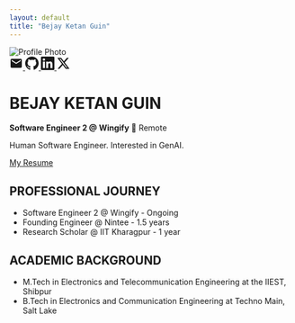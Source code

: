 ```yaml
---
layout: default
title: "Bejay Ketan Guin"
---
```

<div class="hero-intro-section">
  <div class="profile-container">
    <img src="{{ "/assets/images/profile.jpeg" | relative_url }}" alt="Profile Photo" class="profile-image">
    <div class="social-icons">
      <a href="mailto:bejay.ketan1@gmail.com" class="social-icon" aria-label="Email">
        <svg width="24" height="24" viewBox="0 0 24 24" fill="currentColor">
          <path d="M20 4H4c-1.1 0-1.99.9-1.99 2L2 18c0 1.1.89 2 2 2h16c1.1 0 2-.9 2-2V6c0-1.1-.9-2-2-2zm0 4l-8 5-8-5V6l8 5 8-5v2z"/>
        </svg>
      </a>
      <a href="https://github.com/BKG123" target="_blank" class="social-icon" aria-label="GitHub">
        <svg width="24" height="24" viewBox="0 0 24 24" fill="currentColor">
          <path d="M12 0C5.374 0 0 5.373 0 12 0 17.302 3.438 21.8 8.207 23.387c.599.111.793-.261.793-.577v-2.234c-3.338.726-4.033-1.416-4.033-1.416-.546-1.387-1.333-1.756-1.333-1.756-1.089-.745.083-.729.083-.729 1.205.084 1.839 1.237 1.839 1.237 1.07 1.834 2.807 1.304 3.492.997.107-.775.418-1.305.762-1.604-2.665-.305-5.467-1.334-5.467-5.931 0-1.311.469-2.381 1.236-3.221-.124-.303-.535-1.524.117-3.176 0 0 1.008-.322 3.301 1.23A11.509 11.509 0 0112 5.803c1.02.005 2.047.138 3.006.404 2.291-1.552 3.297-1.23 3.297-1.23.653 1.653.242 2.874.118 3.176.77.84 1.235 1.911 1.235 3.221 0 4.609-2.807 5.624-5.479 5.921.43.372.823 1.102.823 2.222v3.293c0 .319.192.694.801.576C20.566 21.797 24 17.3 24 12c0-6.627-5.373-12-12-12z"/>
        </svg>
      </a>
      <a href="https://www.linkedin.com/in/bejay-ketan-guin-67970018a" target="_blank" class="social-icon" aria-label="LinkedIn">
        <svg width="24" height="24" viewBox="0 0 24 24" fill="currentColor">
          <path d="M20.447 20.452h-3.554v-5.569c0-1.328-.027-3.037-1.852-3.037-1.853 0-2.136 1.445-2.136 2.939v5.667H9.351V9h3.414v1.561h.046c.477-.9 1.637-1.85 3.37-1.85 3.601 0 4.267 2.37 4.267 5.455v6.286zM5.337 7.433c-1.144 0-2.063-.926-2.063-2.065 0-1.138.92-2.063 2.063-2.063 1.14 0 2.064.925 2.064 2.063 0 1.139-.925 2.065-2.064 2.065zm1.782 13.019H3.555V9h3.564v11.452zM22.225 0H1.771C.792 0 0 .774 0 1.729v20.542C0 23.227.792 24 1.771 24h20.451C23.2 24 24 23.227 24 22.271V1.729C24 .774 23.2 0 22.222 0h.003z"/>
        </svg>
      </a>
      <a href="https://x.com/bkguin" target="_blank" class="social-icon" aria-label="Twitter">
        <svg width="24" height="24" viewBox="0 0 24 24" fill="currentColor">
          <path d="M18.244 2.25h3.308l-7.227 8.26 8.502 11.24H16.17l-5.214-6.817L4.99 21.75H1.68l7.73-8.835L1.254 2.25H8.08l4.713 6.231zm-1.161 17.52h1.833L7.084 4.126H5.117z"/>
        </svg>
      </a>
    </div>
  </div>
  <div class="intro-container" markdown="1">

# BEJAY KETAN GUIN

**Software Engineer 2 @ Wingify**
📍 Remote

Human Software Engineer. Interested in GenAI.

[My Resume](https://drive.google.com/file/d/1hDcMEqoYkcik4LDD_v_9ERKIX-38vBWe/view?usp=drive_link)
  </div>
</div>

## PROFESSIONAL JOURNEY

- Software Engineer 2 @ Wingify - Ongoing
- Founding Engineer @ Nintee - 1.5 years
- Research Scholar @ IIT Kharagpur - 1 year

## ACADEMIC BACKGROUND

- M.Tech in Electronics and Telecommunication Engineering at the IIEST, Shibpur
- B.Tech in Electronics and Communication Engineering at Techno Main, Salt Lake
